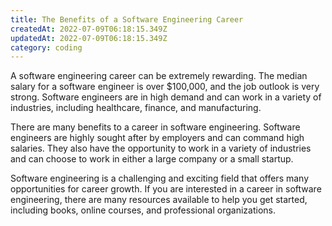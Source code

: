 ```yaml
---
title: The Benefits of a Software Engineering Career
createdAt: 2022-07-09T06:18:15.349Z
updatedAt: 2022-07-09T06:18:15.349Z
category: coding
---
```


A software engineering career can be extremely rewarding. The median salary for a software engineer is over $100,000, and the job outlook is very strong. Software engineers are in high demand and can work in a variety of industries, including healthcare, finance, and manufacturing.

There are many benefits to a career in software engineering. Software engineers are highly sought after by employers and can command high salaries. They also have the opportunity to work in a variety of industries and can choose to work in either a large company or a small startup.

Software engineering is a challenging and exciting field that offers many opportunities for career growth. If you are interested in a career in software engineering, there are many resources available to help you get started, including books, online courses, and professional organizations.
